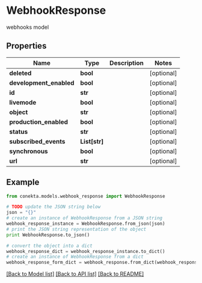 # WebhookResponse

webhooks model

## Properties
Name | Type | Description | Notes
------------ | ------------- | ------------- | -------------
**deleted** | **bool** |  | [optional] 
**development_enabled** | **bool** |  | [optional] 
**id** | **str** |  | [optional] 
**livemode** | **bool** |  | [optional] 
**object** | **str** |  | [optional] 
**production_enabled** | **bool** |  | [optional] 
**status** | **str** |  | [optional] 
**subscribed_events** | **List[str]** |  | [optional] 
**synchronous** | **bool** |  | [optional] 
**url** | **str** |  | [optional] 

## Example

```python
from conekta.models.webhook_response import WebhookResponse

# TODO update the JSON string below
json = "{}"
# create an instance of WebhookResponse from a JSON string
webhook_response_instance = WebhookResponse.from_json(json)
# print the JSON string representation of the object
print WebhookResponse.to_json()

# convert the object into a dict
webhook_response_dict = webhook_response_instance.to_dict()
# create an instance of WebhookResponse from a dict
webhook_response_form_dict = webhook_response.from_dict(webhook_response_dict)
```
[[Back to Model list]](../README.md#documentation-for-models) [[Back to API list]](../README.md#documentation-for-api-endpoints) [[Back to README]](../README.md)


